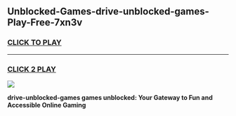 
## Unblocked-Games-drive-unblocked-games-Play-Free-7xn3v
<h3>
<a href="https://premium76.site?title=drive-unblocked-games&ref=19M">CLICK TO PLAY</a></h3>
<hr>

<h3>
<a href="https://premium76.site?title=drive-unblocked-games&ref=19M">CLICK 2 PLAY</a>
  
</h3>

<a href="https://premium76.site?title=drive-unblocked-games&ref=19M"><img src="https://clearcache.store/games.png"></a>


**drive-unblocked-games games unblocked: Your Gateway to Fun and Accessible Online Gaming**
